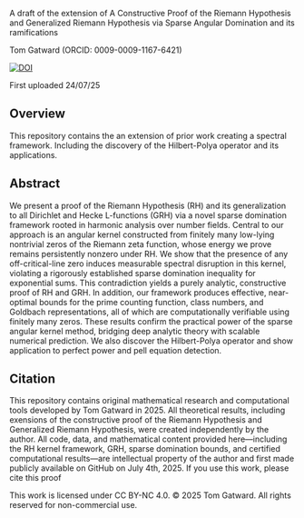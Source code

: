 A draft of the extension of A Constructive Proof of the Riemann Hypothesis and Generalized Riemann Hypothesis via Sparse Angular Domination and its ramifications

Tom Gatward (ORCID: 0009-0009-1167-6421)

[![DOI](https://zenodo.org/badge/1025578088.svg)](https://doi.org/10.5281/zenodo.16411776)

First uploaded 24/07/25

## Overview


This repository contains the an extension of prior work creating a spectral framework. Including the discovery of the Hilbert-Polya operator and its applications.


## Abstract


We present a proof of the Riemann Hypothesis (RH) and its generalization to all Dirichlet and Hecke L-functions (GRH) via a novel sparse domination framework rooted in harmonic analysis over number fields. Central to our approach is an angular kernel constructed from finitely many low-lying nontrivial zeros of the Riemann zeta function, whose energy we prove remains persistently nonzero under RH. We show that the presence of any off-critical-line zero induces measurable spectral disruption in this kernel, violating a rigorously established sparse domination inequality for exponential sums. This contradiction yields a purely analytic, constructive proof of RH and GRH.
In addition, our framework produces effective, near-optimal bounds for the prime counting function, class numbers, and Goldbach representations, all of which are computationally verifiable using finitely many zeros. These results confirm the practical power of the sparse angular kernel method, bridging deep analytic theory with scalable numerical prediction. We also discover the Hilbert-Polya operator and show application to perfect power and pell equation detection.




## Citation


This repository contains original mathematical research and computational tools developed by Tom Gatward in 2025. All theoretical results, including exensions of the constructive proof of the Riemann Hypothesis and Generalized Riemann Hypothesis, were created independently by the author.
All code, data, and mathematical content provided here—including the RH kernel framework, GRH, sparse domination bounds, and certified computational results—are intellectual property of the author and first made publicly available on GitHub on July 4th, 2025.
If you use this work, please cite this proof

This work is licensed under CC BY-NC 4.0.
© 2025 Tom Gatward. All rights reserved for non-commercial use.
